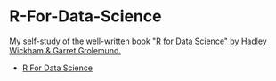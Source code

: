 # R-For-Data-Science
My self-study of the well-written book ["R for Data Science" by Hadley Wickham &amp; Garret Grolemund.](https://r4ds.had.co.nz/)
- [R For Data Science](./r-for-data-science.md)